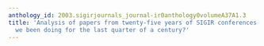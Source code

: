 ```yaml
---
anthology_id: 2003.sigirjournals_journal-ir0anthology0volumeA37A1.3
title: 'Analysis of papers from twenty-five years of SIGIR conferences: what have
  we been doing for the last quarter of a century?'
---
```

